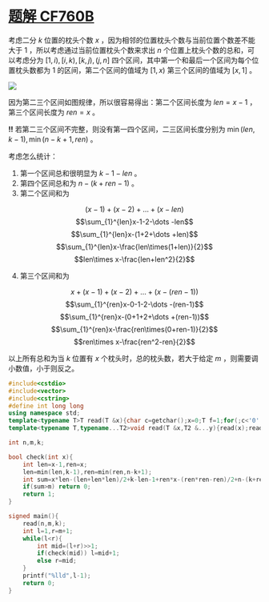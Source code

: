 # [题解 CF760B](https://mirror.codeforces.com/contest/760/problem/B)

考虑二分 $k$ 位置的枕头个数 $x$ ，因为相邻的位置枕头个数与当前位置个数差不能大于 $1$ ，所以考虑通过当前位置枕头个数来求出 $n$ 个位置上枕头个数的总和，可以考虑分为 $[1,i),[i,k),[k,j),(j,n]$ 四个区间，其中第一个和最后一个区间为每个位置枕头数都为 $1$ 的区间，第二个区间的值域为 $[1,x)$ 第三个区间的值域为 $[x,1]$ 。

![](https://cdn.luogu.com.cn/upload/image_hosting/2x7e0cvk.png)

因为第二三个区间如图规律，所以很容易得出：第二个区间长度为 $len=x-1$ ，第三个区间长度为 $ren=x$ 。

**!!** 若第二三个区间不完整，则没有第一四个区间，二三区间长度分别为 $\min(len,k-1),\min(n-k+1,ren)$ 。

考虑怎么统计：

1. 第一个区间总和很明显为 $k-1-len$ 。
2. 第四个区间总和为 $n-(k+ren-1)$ 。
3. 第二个区间和为

$$(x-1)+(x-2)+\dots +(x-len)$$
$$\sum_{1}^{len}x-1-2-\dots -len$$
$$\sum_{1}^{len}x-(1+2+\dots +len)$$
$$\sum_{1}^{len}x-\frac{len\times(1+len)}{2}$$
$$len\times x-\frac{len+len^2}{2}$$

4. 第三个区间和为

$$x+(x-1)+(x-2)+\dots+(x-(ren-1))$$
$$\sum_{1}^{ren}x-0-1-2-\dots -(ren-1)$$
$$\sum_{1}^{ren}x-(0+1+2+\dots +(ren-1))$$
$$\sum_{1}^{ren}x-\frac{ren\times(0+ren-1)}{2}$$
$$ren\times x-\frac{ren^2-ren}{2}$$

以上所有总和为当 $k$ 位置有 $x$ 个枕头时，总的枕头数，若大于给定 $m$ ，则需要调小数值，小于则反之。
```cpp
#include<cstdio>
#include<vector>
#include<cstring>
#define int long long
using namespace std;
template<typename T>T read(T &x){char c=getchar();x=0;T f=1;for(;c<'0' || c>'9';c=getchar())if(c=='-') f=~f+1;for(;c>='0' &&c<='9';c=getchar()) x=(x<<3)+(x<<1)+(c^'0');return x=x*f;}
template<typename T,typename...T2>void read(T &x,T2 &...y){read(x);read(y...);return;}

int n,m,k;

bool check(int x){
	int len=x-1,ren=x;
	len=min(len,k-1),ren=min(ren,n-k+1);
	int sum=x*len-(len+len*len)/2+k-len-1+ren*x-(ren*ren-ren)/2+n-(k+ren-1);
	if(sum>m) return 0;
	return 1;
}

signed main(){
	read(n,m,k);
	int l=1,r=m+1;
	while(l<r){
		int mid=(l+r)>>1;
		if(check(mid)) l=mid+1;
		else r=mid;
	}
	printf("%lld",l-1);
	return 0;
}
```
